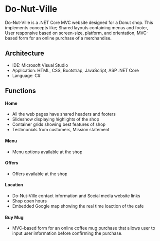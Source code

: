 # Do-Nut-Ville

Do-Nut-Ville is a .NET Core MVC website designed for a Donut shop. This implements concepts like; Shared layouts containing menus and footer, User responsive based on screen-size, platform, and orientation, MVC-based form for an online purchase of a merchandise.

## Architecture

- IDE: Microsoft Visual Studio
- Application: HTML, CSS, Bootstrap, JavaScript, ASP .NET Core
- Language: C#

## Functions
#### Home
- All the web pages have shared headers and footers
- Slideshow displaying highlights of the shop
- Container grids showing best features of shop
- Testimonials from customers, Mission statement

#### Menu
- Menu options available at the shop

#### Offers
- Offers available at the shop

#### Location
- Do-Nut-Ville contact information and Social media website links
- Shop open hours
- Embedded Google map showing the real time loaction of the cafe

#### Buy Mug
- MVC-based form for an online coffee mug purchase that allows user to input user information before confirming the purchase.

